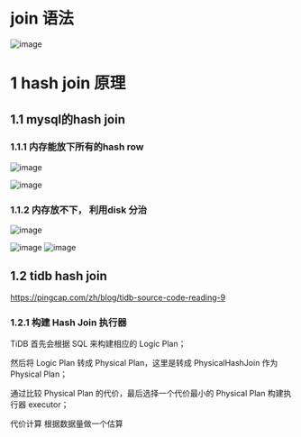# join 语法
![image](https://user-images.githubusercontent.com/42630862/179871229-b081f9ad-ca4d-448e-9154-8d34d64d759d.png)



# 1 hash join 原理
## 1.1 mysql的hash join
### 1.1.1 内存能放下所有的hash row

![image](https://user-images.githubusercontent.com/42630862/179874656-4c17047b-410f-4d0c-81a8-857553038565.png)

![image](https://user-images.githubusercontent.com/42630862/179874670-95ed6ddb-7bdb-4219-8059-e358f60bd618.png)

### 1.1.2 内存放不下， 利用disk 分治
![image](https://user-images.githubusercontent.com/42630862/179877191-e684d448-8fba-4e9e-9afc-20871cd5e499.png)

![image](https://user-images.githubusercontent.com/42630862/179877156-da4e9228-657b-41a8-9bc2-a2130f91fb3a.png)
![image](https://user-images.githubusercontent.com/42630862/179877165-cc0013cb-5a7c-4a7f-aa8b-fe6fcef7f2af.png)


## 1.2 tidb hash join
https://pingcap.com/zh/blog/tidb-source-code-reading-9

### 1.2.1 构建 Hash Join 执行器

TiDB 首先会根据 SQL 来构建相应的 Logic Plan；

然后将 Logic Plan 转成 Physical Plan，这里是转成 PhysicalHashJoin 作为 Physical Plan；

通过比较 Physical Plan 的代价，最后选择一个代价最小的 Physical Plan 构建执行器 executor；

代价计算 根据数据量做一个估算
